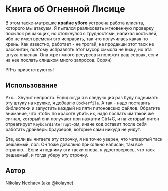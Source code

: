 # Книга об Огненной Лисице
В этом таске-матрешке **крайне убого** устроена работа клиента, которого мы атакуем. Я пытался реализовать мгновенную проверку посылок решающих, но столкнулся с трудностями, напихал костылей, ибо не имел времени это исправить, так что получилась какая-то хрень. Как известно, работает - не трогай, на продакшн этот таск не рассчитан, поэтому исправлять этот мусор смысла не вижу, но эта штука опасная. Она жрет много ресурсов и положит ваш сервак, если на нее послать слишком много запросов. Сорян)

PR-ы приветствуются!

## Использование
Ухх... Звучит непросто. Если/когда я в следующий раз буду поднимать эту штуку на кружке, я добавлю `Dockerfile`. А так - надо поставить библиотеки и запустить каждый из пяти питоновских файлов. Обратите внимание, что чтобы по красоте убить их, надо послать им такой же сигнал, который они получают при нажатии Ctrl+C, и на который питон отреагирует `KeyboardInterrupt`-ом, иначе код оставит после себя работать драйверы браузеров, которые сами никуда не уйдут.

Бтв, если вы читаете эту строчку, я не точно уверен, что четвертый таск решаемый, лол. Он тоже довольно прикольно написан, там все странно... Если я подниму эти таски снова, я удостоверюсь, что таск решаемый, и тогда уберу эту строчку.

## Автор
[Nikolay Nechaev (aka @kolayne)](https://github.com/kolayne)
